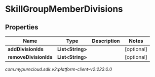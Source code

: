 # SkillGroupMemberDivisions


## Properties

| Name | Type | Description | Notes |
| ------------ | ------------- | ------------- | ------------- |
| **addDivisionIds** | **List&lt;String&gt;** |  |  [optional] |
| **removeDivisionIds** | **List&lt;String&gt;** |  |  [optional] |




_com.mypurecloud.sdk.v2:platform-client-v2:223.0.0_
